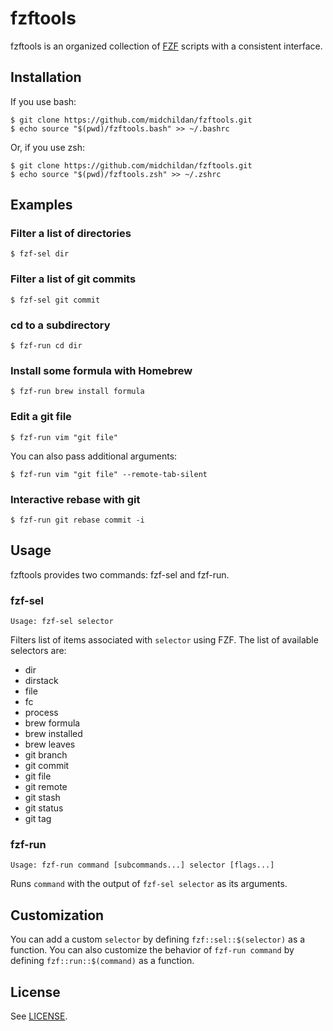 # fzftools

fzftools is an organized collection of [FZF](https://github.com/junegunn/fzf)
scripts with a consistent interface.

## Installation

If you use bash:

```console
$ git clone https://github.com/midchildan/fzftools.git
$ echo source "$(pwd)/fzftools.bash" >> ~/.bashrc
```
Or, if you use zsh:

```console
$ git clone https://github.com/midchildan/fzftools.git
$ echo source "$(pwd)/fzftools.zsh" >> ~/.zshrc
```

## Examples

### Filter a list of directories

```console
$ fzf-sel dir
```

### Filter a list of git commits

```console
$ fzf-sel git commit
```

### cd to a subdirectory

```console
$ fzf-run cd dir
```

### Install some formula with Homebrew

```console
$ fzf-run brew install formula
```

### Edit a git file

```console
$ fzf-run vim "git file"
```

You can also pass additional arguments:

```console
$ fzf-run vim "git file" --remote-tab-silent
```

### Interactive rebase with git

```console
$ fzf-run git rebase commit -i
```

## Usage

fzftools provides two commands: fzf-sel and fzf-run.

### fzf-sel

```
Usage: fzf-sel selector
```

Filters list of items associated with `selector` using FZF. The list of
available selectors are:

- dir
- dirstack
- file
- fc
- process
- brew formula
- brew installed
- brew leaves
- git branch
- git commit
- git file
- git remote
- git stash
- git status
- git tag

### fzf-run

```
Usage: fzf-run command [subcommands...] selector [flags...]
```

Runs `command` with the output of `fzf-sel selector` as its arguments.

## Customization

You can add a custom `selector` by defining `fzf::sel::$(selector)` as a
function. You can also customize the behavior of `fzf-run command` by defining 
`fzf::run::$(command)` as a function.

## License

See [LICENSE](LICENSE).
